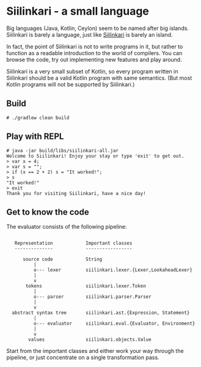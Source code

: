 # Siilinkari - a small language

Big languages (Java, Kotlin, Ceylon) seem to be named after big islands. Siilinkari is barely
a language, just like [Siilinkari](https://goo.gl/maps/zg4SnA5Ydym) is barely an island.

In fact, the point of Siilinkari is not to write programs in it, but rather to function as a readable
introduction to the world of compilers. You can browse the code, try out implementing new features
and play around.

Siilinkari is a very small subset of Kotlin, so every program written in Siilinkari should be a valid
Kotlin program with same semantics. (But most Kotlin programs will not be supported by Siilinkari.)

## Build

```
# ./gradlew clean build
```

## Play with REPL

```
# java -jar build/libs/siilinkari-all.jar
Welcome to Siilinkari! Enjoy your stay or type 'exit' to get out.
> var x = 4;
> var s = "";
> if (x == 2 + 2) s = "It worked!";
> s
"It worked!"
> exit
Thank you for visiting Siilinkari, have a nice day!
```

## Get to know the code

The evaluator consists of the following pipeline:

```

   Representation            Important classes
   --------------            -----------------

      source code            String
          |
          o--- lexer         siilinkari.lexer.{Lexer,LookaheadLexer}
          |
          v
       tokens                siilinkari.lexer.Token
          |
          o--- parser        siilinkari.parser.Parser
          |
          v
  abstract syntax tree       siilinkari.ast.{Expression, Statement}
          |
          o--- evaluator     siilinkari.eval.{Evaluator, Environment}
          |
          v
        values               siilinkari.objects.Value

```

Start from the important classes and either work your way through the pipeline, or just concentrate
on a single transformation pass.

